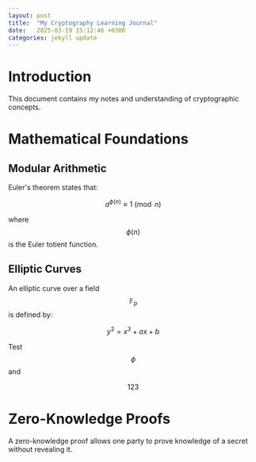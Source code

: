 ```yaml
---
layout: post
title:  "My Cryptography Learning Journal"
date:   2025-03-19 15:12:46 +0300
categories: jekyll update
---
```


Introduction
============

This document contains my notes and understanding of cryptographic
concepts.

Mathematical Foundations
========================

Modular Arithmetic
------------------

Euler's theorem states that: 

$$a^{\phi(n)} \equiv 1 \pmod n$$

 where
$$\phi(n)$$ is the Euler totient function.

Elliptic Curves
---------------

An elliptic curve over a field $$\mathbb{F}_p$$ is defined by:


$$y^2 = x^3 + ax + b$$



Test $$\phi$$ and 

$$123$$



Zero-Knowledge Proofs
=====================

A zero-knowledge proof allows one party to prove knowledge of a secret
without revealing it.
